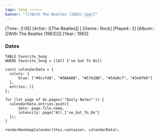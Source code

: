 ```yaml
---
tags: Song ⭐⭐⭐⭐⭐ 
banner: "![[With The Beatles (1963).jpg]]"
---
```

[Time:: 2:05]
[Artist:: [[The Beatles]] ]
[Genre:: Rock]
[Played:: 2]
[Album:: [[With The Beatles (1963)]]]
[Year:: 1963]
### Dates
````dataview
TABLE Favorite_Song
WHERE Favorite_Song = [[All I've Got To Do]]
````

  ```dataviewjs
const calendarData = { 
	colors: { 
		blue: ["#9ccfd8", "#5BAAB8", "#57A1BB", "#5da8c7", "#3e8fb0"] 
	}, 
	entries: [] 
}; 

for (let page of dv.pages('"Daily Notes"')) { 
	calendarData.entries.push({ 
		date: page.file.name, 
		intensity: page["All_I've_Got_To_Do"]
	}); 
} 

renderHeatmapCalendar(this.container, calendarData);
```
